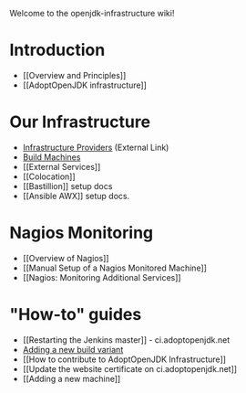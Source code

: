 Welcome to the openjdk-infrastructure wiki!

# Introduction
* [[Overview and Principles]]
* [[AdoptOpenJDK infrastructure]]

# Our Infrastructure

* [Infrastructure Providers](https://adoptopenjdk.net/sponsors.html) (External Link)
* [Build Machines](https://github.com/AdoptOpenJDK/openjdk-infrastructure/blob/master/docs/adoptopenjdk.pdf)
* [[External Services]]
* [[Colocation]]
* [[Bastillion]] setup docs
* [[Ansible AWX]] setup docs.

# Nagios Monitoring

* [[Overview of Nagios]]
* [[Manual Setup of a Nagios Monitored Machine]]
* [[Nagios: Monitoring Additional Services]]

# "How-to" guides

* [[Restarting the Jenkins master]] - ci.adoptopenjdk.net
* [Adding a new build variant](https://github.com/AdoptOpenJDK/TSC/wiki/Adding-a-new-build-variant)
* [[How to contribute to AdoptOpenJDK Infrastructure]]
* [[Update the website certificate on ci.adoptopenjdk.net]]
* [[Adding a new machine]]

